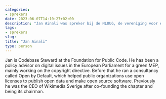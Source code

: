 ```yaml
---
categories:
- sprekers
date: 2023-06-07T14:10:27+02:00
description: "Jan Ainali was spreker bij de NLUUG, de vereniging voor open systemen en open standaarden. Lees meer over deze spreker."
tags:
- sprekers
slug:
title: "Jan Ainali"
type: person
---
```


Jan is Codebase Steward at the Foundation for Public Code. He has been a policy advisor on digital issues in the European Parliament for a green MEP, mainly working on the copyright directive. Before that he ran a consultancy called Open by Default, which helped public organizations use open licenses to publish open data and make open source software. Previously he was the CEO of Wikimedia Sverige after co-founding the chapter and being its chairman.
